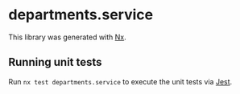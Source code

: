 # departments.service

This library was generated with [Nx](https://nx.dev).

## Running unit tests

Run `nx test departments.service` to execute the unit tests via [Jest](https://jestjs.io).

